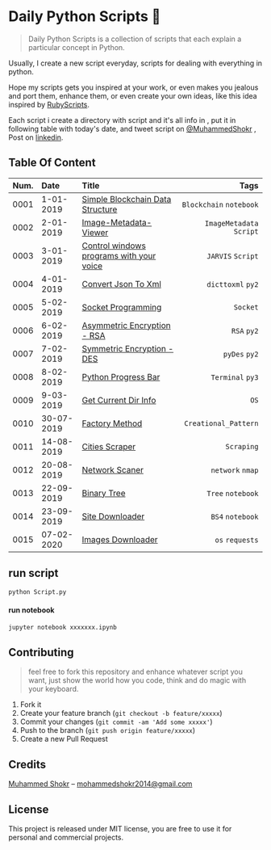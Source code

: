 # Daily Python Scripts :snake:
> Daily Python Scripts is a collection of scripts that each explain a particular concept in Python.

Usually, I create a new script everyday, scripts for dealing with everything in python.

Hope my scripts gets you inspired at your work, or even makes you jealous and port them, enhance them, or even create your own ideas, like this idea inspired by [RubyScripts](https://git.io/fjdO9).

Each script i create a directory with script and it's all info in , put it in following table with today's date, and tweet script on  [@MuhammedShokr](https://twitter.com/MuhammedShokr) , Post on  [linkedin](https://www.linkedin.com/in/muhammedshokr/).


## Table Of Content

|Num.| Date                     | Title                                                           | Tags                         |
|----|:------------------------ |:--------------------------------------------------------------- | ----------------------------:|
|0001|1-01-2019| [Simple Blockchain Data Structure](https://git.io/fjH8L)  |`Blockchain` `notebook`|
|0002|2-01-2019| [Image-Metadata-Viewer](https://git.io/fjH8q)  |`ImageMetadata` `Script`|
|0003|3-01-2019| [Control windows programs with your voice](https://git.io/fjH8m)  |`JARVIS` `Script`|
|0004|4-01-2019| [Convert Json To Xml](https://git.io/fjH8Y)  |`dicttoxml` `py2`|
|0005|5-02-2019| [Socket Programming](https://git.io/fjH8O)  |`Socket` |
|0006|6-02-2019| [Asymmetric Encryption - RSA](https://git.io/fjH83)  |`RSA` `py2`|
|0007|7-02-2019| [Symmetric Encryption - DES](https://git.io/fjH8n)  |`pyDes` `py2`|
|0008|8-02-2019| [Python Progress Bar](https://git.io/fjH8c)  |`Terminal` `py3`|
|0009|9-03-2019| [Get Current Dir Info](https://git.io/fjH8C)  |`OS` |
|0010|30-07-2019| [Factory Method](https://git.io/fjADl)  |`Creational_Pattern` |
|0011|14-08-2019| [Cities Scraper](https://git.io/JeBzD)  |`Scraping` |
|0012|20-08-2019| [Network Scaner](https://git.io/fjAD8)  |`network` `nmap` |
|0013|22-09-2019| [Binary Tree](https://git.io/JesGr)  |`Tree` `notebook` |
|0014|23-09-2019| [Site Downloader](./Scraping/SiteDownloader)  |`BS4` `notebook` |
|0015|07-02-2020| [Images Downloader](./Scraping/ImageDownloader)  |`os` `requests` |

## run script
```sh
python Script.py
```
#### run notebook
```sh
jupyter notebook xxxxxxx.ipynb
```


## Contributing
> feel free to fork this repository and enhance whatever script you want, just show the world how you code, think and do magic with your keyboard.

1. Fork it 
2. Create your feature branch (`git checkout -b feature/xxxxx`)
3. Commit your changes (`git commit -am 'Add some xxxxx'`)
4. Push to the branch (`git push origin feature/xxxxx`)
5. Create a new Pull Request


## Credits
[Muhammed Shokr](https://github.com/Shokr) –  mohammedshokr2014@gmail.com

## License
This project is released under MIT license, you are free to use it for personal and commercial projects.

